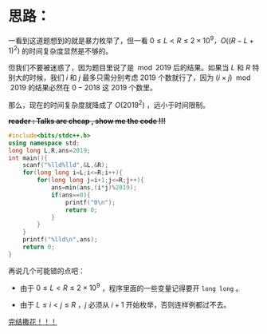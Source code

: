 # 思路：

一看到这道题想到的就是暴力枚举了，但一看 $0≤L<R≤2×10^9$，$O((R-L+1)^2)$ 的时间复杂度显然是不够的。 

但我们不要被迷惑了，因为题目里说了是$\mod 2019$ 后的结果。如果当 $L$ 和 $R$ 特别大的时候，我们 $i$ 和 $j$ 最多只需分别考虑 $2019$ 个数就行了，因为 $(i×j)\mod 2019$ 的结果必然在 $0 - 2018$ 这  $2019$ 个数里。

那么，现在的时间复杂度就降成了 $O ( 2019^2 )$  ，远小于时间限制。

**~~reader : Talks are cheap , show me the code !!!~~**


```cpp
#include<bits/stdc++.h>
using namespace std;
long long L,R,ans=2019;
int main(){
	scanf("%lld%lld",&L,&R);
	for(long long i=L;i<=R;i++){
		for(long long j=i+1;j<=R;j++){
			ans=min(ans,(i*j)%2019);
			if(ans==0){					
				printf("0\n");
				return 0;
			}
		}
	}
	printf("%lld\n",ans);
	return 0;
}
```
再说几个可能错的点吧：

- 由于 $0≤L<R≤2×10^9$ ，程序里面的一些变量记得要开 ```long long``` 。

- 由于 $L≤i<j≤R$ ，$j$ 必须从 $i+1$ 开始枚举，否则连样例都过不去。

[完结撒花！！！](https://www.luogu.com.cn/record/76595853)
